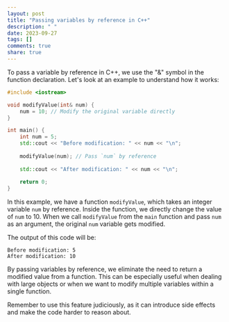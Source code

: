 ```yaml
---
layout: post
title: "Passing variables by reference in C++"
description: " "
date: 2023-09-27
tags: []
comments: true
share: true
---
```


To pass a variable by reference in C++, we use the "&" symbol in the function declaration. Let's look at an example to understand how it works:

```cpp
#include <iostream>

void modifyValue(int& num) {
    num = 10; // Modify the original variable directly
}

int main() {
    int num = 5;
    std::cout << "Before modification: " << num << "\n";
    
    modifyValue(num); // Pass `num` by reference
    
    std::cout << "After modification: " << num << "\n";
    
    return 0;
}
```

In this example, we have a function `modifyValue`, which takes an integer variable `num` by reference. Inside the function, we directly change the value of `num` to 10. When we call `modifyValue` from the `main` function and pass `num` as an argument, the original `num` variable gets modified.

The output of this code will be:

```
Before modification: 5
After modification: 10
```

By passing variables by reference, we eliminate the need to return a modified value from a function. This can be especially useful when dealing with large objects or when we want to modify multiple variables within a single function.

Remember to use this feature judiciously, as it can introduce side effects and make the code harder to reason about.